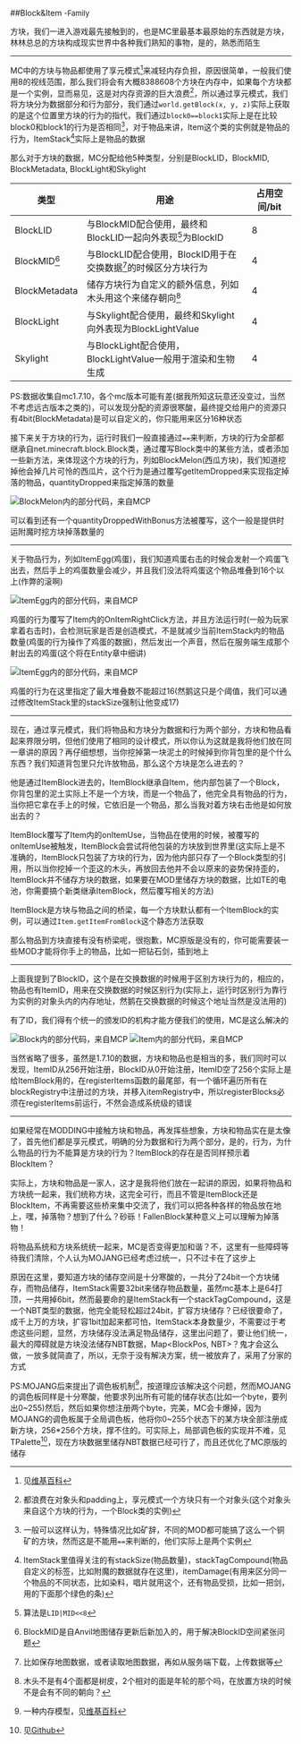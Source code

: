 ##Block&Item <font size="2">-Family</font><br/> 

方块，我们一进入游戏最先接触到的，也是MC里最基本最原始的东西就是方块，林林总总的方块构成现实世界中各种我们熟知的事物，是的，熟悉而陌生

---
MC中的方块与物品都使用了享元模式[^1]来减轻内存负担，原因很简单，一般我们使用8的视线范围，那么我们将会有大概8388608个方块在内存中，如果每个方块都是一个实例，显而易见，这是对内存资源的巨大浪费[^2]，所以通过享元模式，我们将方块分为数据部分和行为部分，我们通过`world.getBlock(x, y, z)`实际上获取的是这个位置里方块的行为的指代，我们通过`block0==block1`实际上是在比较block0和block1的行为是否相同[^3]，对于物品来讲，Item这个类的实例就是物品的行为，ItemStack[^4]实际上是物品的数据

那么对于方块的数据，MC分配给他5种类型，分别是BlockLID，BlockMID, BlockMetadata, BlockLight和Skylight

类型|用途|占用空间/bit
-|-|-
BlockLID|与BlockMID配合使用，最终和BlockLID一起向外表现[^5]为BlockID|8
BlockMID[^6]|与BlockLID配合使用，BlockID用于在交换数据[^7]的时候区分方块行为|4
BlockMetadata|储存方块行为自定义的额外信息，列如木头用这个来储存朝向[^8]|4
BlockLight|与Skylight配合使用，最终和Skylight向外表现为BlockLightValue|4
Skylight|与BlockLight配合使用，BlockLightValue一般用于渲染和生物生成|4
PS:数据收集自mc1.7.10，各个mc版本可能有差(据我所知这玩意还没变过，当然不考虑远古版本之类的)，可以发现分配的资源很寒酸，最终提交给用户的资源只有4bit(BlockMetadata)是可以自定义的，你只能用来区分16种状态

接下来关于方块的行为，运行时我们一般直接通过`==`来判断，方块的行为全部都继承自net.minecraft.block.Block类，通过覆写Block类中的某些方法，或者添加一些新方法，来体现这个方块的行为，列如BlockMelon(西瓜方块)，我们知道挖掉他会掉几片可怜的西瓜片，这个行为是通过覆写getItemDropped来实现指定掉落的物品，quantityDropped来指定掉落的数量

![](p0.png "BlockMelon内的部分代码，来自MCP")

可以看到还有一个quantityDroppedWithBonus方法被覆写，这个一般是提供时运附魔时挖方块掉落数量的

---
关于物品行为，列如ItemEgg(鸡蛋)，我们知道鸡蛋右击的时候会发射一个鸡蛋飞出去，然后手上的鸡蛋数量会减少，并且我们没法将鸡蛋这个物品堆叠到16个以上(作弊的滚啊)

![](p1.png "ItemEgg内的部分代码，来自MCP")

鸡蛋的行为覆写了Item内的OnItemRightClick方法，并且方法运行时(一般为玩家拿着右击时)，会检测玩家是否是创造模式，不是就减少当前ItemStack内的物品数量(鸡蛋的行为操作了鸡蛋的数据)，然后发出一个声音，然后在服务端生成那个射出去的鸡蛋(这个将在Entity章中细讲)

![](p2.png "ItemEgg内的部分代码，来自MCP")

鸡蛋的行为在这里指定了最大堆叠数不能超过16(然鹅这只是个阈值，我们可以通过修改ItemStack里的stackSize强制让他变成17)

---
现在，通过享元模式，我们将物品和方块分为数据和行为两个部分，方块和物品看起来界限分明，但他们使用了相同的设计模式，所以你认为这就是我将他们放在同一章讲的原因？再仔细想想，当你挖掉第一块泥土的时候掉到你背包里的是个什么东西？我们知道背包里只允许放物品，那么这个方块是怎么进去的？

他是通过ItemBlock进去的，ItemBlock继承自Item，他内部包装了一个Block，你背包里的泥土实际上不是一个方块，而是一个物品了，他完全具有物品的行为，当你把它拿在手上的时候，它依旧是一个物品，那么当我对着方块右击他是如何放出去的？

ItemBlock覆写了Item内的onItemUse，当物品在使用的时候，被覆写的onItemUse被触发，ItemBlock会尝试将他包装的方块放到世界里(这实际上是不准确的，ItemBlock只包装了方块的行为，因为他内部只存了一个Block类型的引用，所以当你挖掉一个歪这的木头，再放回去他并不会以原来的姿势保持歪的，ItemBlock并不储存方块的数据，如果要在MOD里储存方块的数据，比如TE的电池，你需要搞个新类继承ItemBlock，然后覆写相关的方法)

ItemBlock是方块与物品之间的桥梁，每一个方块默认都有一个ItemBlock的实例，可以通过`Item.getItemFromBlock`这个静态方法获取

那么物品到方块直接有没有桥梁呢，很抱歉，MC原版是没有的，你可能需要装一些MOD才能将你手上的物品，比如一把钻石剑，插到地上

---
上面我提到了BlockID，这个是在交换数据的时候用于区别方块行为的，相应的，物品也有ItemID，用来在交换数据的时候区别行为(实际上，运行时区别行为靠行为实例的对象头内的内存地址，然鹅在交换数据的时候这个地址当然是没法用的)

有了ID，我们得有个统一的颁发ID的机构才能方便我们的使用，MC是这么解决的

![](p3.png "Block内的部分代码，来自MCP")
![](p4.png "Item内的部分代码，来自MCP")

当然省略了很多，虽然是1.7.10的数据，方块和物品也是相当的多，我们同时可以发现，ItemID从256开始注册，BlockID从0开始注册，ItemID空了256个实际上是给ItemBlock用的，在registerItems函数的最尾部，有一个循环遍历所有在blockRegistry中注册过的方块，并移入itemRegistry中，所以registerBlocks必须在registerItems前运行，不然会造成系统级的错误

---
如果经常在MODDING中接触方块和物品，再发挥些想象，方块和物品实在是太像了，首先他们都是享元模式，明确的分为数据和行为两个部分，是的，行为，为什么物品的行为不能算是方块的行为？ItemBlock的存在是否同样预示着BlockItem？

实际上，方块和物品是一家人，这才是我将他们放在一起讲的原因，如果将物品和方块统一起来，我们统称方块，这完全可行，而且不管是ItemBlock还是BlockItem，不再需要这些桥来集中交流了，我们可以把各种各样的物品放在地上，嘿，掉落物？想到了什么？砂砾！FallenBlock某种意义上可以理解为掉落物！

将物品系统和方块系统统一起来，MC是否变得更加和谐？不，这里有一些障碍等待我们清除，个人认为MOJANG已经考虑过统一，只不过卡在了这步上

原因在这里，要知道方块的储存空间是十分寒酸的，一共分了24bit一个方块储存，而物品储存，ItemStack需要32bit来储存物品数量，虽然mc基本上是64打顶，一共用掉6bit，然而最要命的是ItemStack有一个stackTagCompound，这是一个NBT类型的数据，他完全能轻松超过24bit，扩容方块储存？已经很要命了，成千上万的方块，扩容1bit加起来都可怕，ItemStack本身数量少，不需要过于考虑这些问题，显然，方块储存没法满足物品储存，这里出问题了，要让他们统一，最大的障碍就是方块没法储存NBT数据，Map<BlockPos, NBT>？鬼才会这么做，一放多就简直了，所以，无奈于没有解决方案，统一被放弃了，采用了分家的方式

PS:MOJANG后来提出了调色板机制[^10]，按道理应该解决这个问题，然而MOJANG的调色板同样是十分寒酸，他要求列出所有可能的储存状态(比如一个byte，要列出0~255)然后，然后如果你想注册两个byte，完美，MC会卡爆掉，因为MOJANG的调色板属于全局调色板，他将你0~255个状态下的某方块全部注册成新方块，256*256个方块，撑不住的。可实际上，局部调色板的实现并不难，见TPalette[^11]，现在方块数据里储存NBT数据已经可行了，而且还优化了MC原版的储存


[^1]:见[维基百科](https://zh.wikipedia.org/wiki/%E4%BA%AB%E5%85%83%E6%A8%A1%E5%BC%8F)
[^2]:都浪费在对象头和padding上，享元模式一个方块只有一个对象头(这个对象头来自这个方块的行为，一个Block类的实例)
[^3]:一般可以这样认为，特殊情况比如矿辞，不同的MOD都可能搞了这么一个铜矿的方块，然而这是不能用`==`来判断的，他们实际上是两个实例
[^4]:ItemStack里值得关注的有stackSize(物品数量)，stackTagCompound(物品自定义的标签，比如附魔的数据就存在这里)，itemDamage(有用来区分同一个物品的不同状态，比如染料，唱片就用这个，还有物品受损，比如一把剑，用的下面那个绿色的条)
[^5]:算法是`LID|MID<<8`
[^6]:BlockMID是自Anvil地图储存更新后新加入的，用于解决BlockID空间紧张问题
[^7]:比如保存地图数据，或者读取地图数据，再如从服务端下载，上传数据等
[^8]:木头不是有4个面都是树皮，2个相对的面是年轮的那个吗，在放置方块的时候不是会有不同的朝向？
[^9]:客户端的一个渲染模式，比方说Fancy模式下树叶是透明的
[^10]:一种内存模型，见[维基百科](https://en.wikipedia.org/wiki/Palette_(computing))
[^11]:见[Github](https://github.com/TPCoRE/TPalette)
